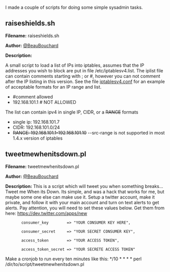 I made a couple of scripts for doing some simple sysadmin tasks.


## raiseshields.sh

 **Filename:** raiseshields.sh
 
 **Author:** [@BeauBouchard](http://www.twitter.com/beaubouchard)
 
 **Description:**
 
A small script to load a list of IPs into iptables, assumes that the IP addresses you wish to block are put in file /etc/iptablesv4.list. The iplist file can contain comments starting with ; or #, however you can not comment after the IP listing in this version. See the file [iptablesv4.conf](https://raw.githubusercontent.com/BeauBouchard/Sysadmin-scripts/master/etc/iptablesv4.conf) for an example of acceptable formats for an IP range and list.

 * #comment allowed
 * 192.168.101.1 # NOT ALLOWED

The list can contain ipv4 in single IP, CIDR, or a ~~RANGE~~ formats
 * single ip:  192.168.101.7
 * CIDR: 192.168.101.0/24
 * ~~RANGE: 192.168.101.1-192.168.101.10~~ --src-range is not supported in most 1.4.x version of iptables





## tweetmewhenitsdown.pl

 **Filename:** tweetmewhenitsdown.pl
 
 **Author:** [@BeauBouchard](http://www.twitter.com/beaubouchard)
 
 **Description:**
 This is a script which will tweet you when something breaks... Tweet me When its Down. 
 Its simple, and was a hack that works for me, but maybe some one else can make use it.
 Setup a twitter account, make it private, and follow it with your main account and turn on text alerts to get alerts.
 Pay attention, you will need to set these values below. Get them from here: https://dev.twitter.com/apps/new
 
           consumer_key        => "YOUR CONSUMER KEY HERE",
           
           consumer_secret     => "YOUR SECRET CONSUMER KEY",
           
           access_token        => "YOUR ACCESS TOKEN",
           
           access_token_secret => "YOUR SECRETE ACCESS TOKEN" 


 Make a cronjob to run every ten minutes like this:  */10 * * * * perl /dir/to/script/tweetmewhenitsdown.pl
